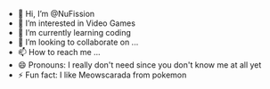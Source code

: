 - 👋 Hi, I’m @NuFission
- 👀 I’m interested in Video Games
- 🌱 I’m currently learning coding
- 💞️ I’m looking to collaborate on ...
- 📫 How to reach me ...
- 😄 Pronouns: I really don't need since you don't know me at all yet 
- ⚡ Fun fact: I like Meowscarada from pokemon

<!---
NuFission/NuFission is a ✨ special ✨ repository because its `README.md` (this file) appears on your GitHub profile.
You can click the Preview link to take a look at your changes.
--->
